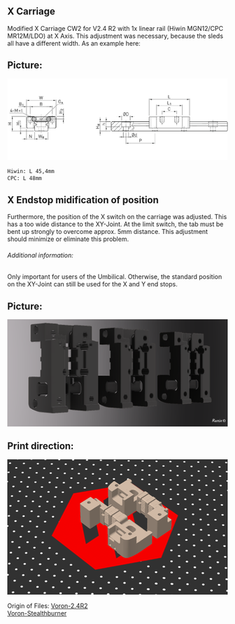 <h2>X Carriage</h2>

Modified X Carriage CW2 for V2.4 R2 with 1x linear rail (Hiwin MGN12/CPC MR12M/LDO) at X Axis. 
This adjustment was necessary, because the sleds all have a different width.
As an example here:
## Picture:
![Here](pictures/Dimension.png)
```
Hiwin: L 45,4mm
CPC: L 48mm
```
## X Endstop midification of position
Furthermore, the position of the X switch on the carriage was adjusted. This has a too wide distance to the XY-Joint. 
At the limit switch, the tab must be bent up strongly to overcome approx. 5mm distance.
This adjustment should minimize or eliminate this problem.

###### Additional information:
Only important for users of the Umbilical. Otherwise, the standard position on the XY-Joint can still be used for the X and Y end stops. 

## Picture:
![Here](pictures/LDO+CPC+HIWIN_X_Carriage_CW2.png)

## Print direction:
![Here](pictures/print_direction.PNG)


Origin of Files:
[Voron-2.4R2](https://github.com/VoronDesign/Voron-2)	
[Voron-Stealthburner](https://github.com/VoronDesign/Voron-Stealthburner)